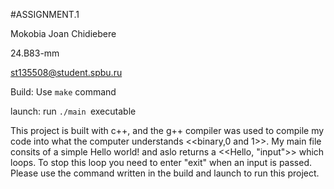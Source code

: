 #ASSIGNMENT.1

Mokobia Joan Chidiebere

24.B83-mm

st135508@student.spbu.ru

Build: Use `make` command

launch: run `./main `executable

This project is built with c++, and the g++ compiler was used to compile my code into what the computer understands <<binary,0 and 1>>. My main file consits of a simple Hello world! and aslo returns a <<Hello, "input">> which loops. To stop this loop you need to enter "exit" when an input is passed.
Please use the command written in the build and launch to run this project.